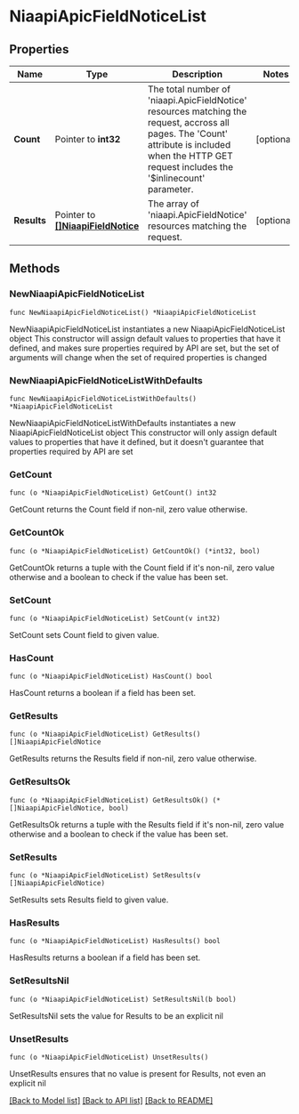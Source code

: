 # NiaapiApicFieldNoticeList

## Properties

Name | Type | Description | Notes
------------ | ------------- | ------------- | -------------
**Count** | Pointer to **int32** | The total number of &#39;niaapi.ApicFieldNotice&#39; resources matching the request, accross all pages. The &#39;Count&#39; attribute is included when the HTTP GET request includes the &#39;$inlinecount&#39; parameter. | [optional] 
**Results** | Pointer to [**[]NiaapiFieldNotice**](NiaapiFieldNotice.md) | The array of &#39;niaapi.ApicFieldNotice&#39; resources matching the request. | [optional] 

## Methods

### NewNiaapiApicFieldNoticeList

`func NewNiaapiApicFieldNoticeList() *NiaapiApicFieldNoticeList`

NewNiaapiApicFieldNoticeList instantiates a new NiaapiApicFieldNoticeList object
This constructor will assign default values to properties that have it defined,
and makes sure properties required by API are set, but the set of arguments
will change when the set of required properties is changed

### NewNiaapiApicFieldNoticeListWithDefaults

`func NewNiaapiApicFieldNoticeListWithDefaults() *NiaapiApicFieldNoticeList`

NewNiaapiApicFieldNoticeListWithDefaults instantiates a new NiaapiApicFieldNoticeList object
This constructor will only assign default values to properties that have it defined,
but it doesn't guarantee that properties required by API are set

### GetCount

`func (o *NiaapiApicFieldNoticeList) GetCount() int32`

GetCount returns the Count field if non-nil, zero value otherwise.

### GetCountOk

`func (o *NiaapiApicFieldNoticeList) GetCountOk() (*int32, bool)`

GetCountOk returns a tuple with the Count field if it's non-nil, zero value otherwise
and a boolean to check if the value has been set.

### SetCount

`func (o *NiaapiApicFieldNoticeList) SetCount(v int32)`

SetCount sets Count field to given value.

### HasCount

`func (o *NiaapiApicFieldNoticeList) HasCount() bool`

HasCount returns a boolean if a field has been set.

### GetResults

`func (o *NiaapiApicFieldNoticeList) GetResults() []NiaapiApicFieldNotice`

GetResults returns the Results field if non-nil, zero value otherwise.

### GetResultsOk

`func (o *NiaapiApicFieldNoticeList) GetResultsOk() (*[]NiaapiApicFieldNotice, bool)`

GetResultsOk returns a tuple with the Results field if it's non-nil, zero value otherwise
and a boolean to check if the value has been set.

### SetResults

`func (o *NiaapiApicFieldNoticeList) SetResults(v []NiaapiApicFieldNotice)`

SetResults sets Results field to given value.

### HasResults

`func (o *NiaapiApicFieldNoticeList) HasResults() bool`

HasResults returns a boolean if a field has been set.

### SetResultsNil

`func (o *NiaapiApicFieldNoticeList) SetResultsNil(b bool)`

 SetResultsNil sets the value for Results to be an explicit nil

### UnsetResults
`func (o *NiaapiApicFieldNoticeList) UnsetResults()`

UnsetResults ensures that no value is present for Results, not even an explicit nil

[[Back to Model list]](../README.md#documentation-for-models) [[Back to API list]](../README.md#documentation-for-api-endpoints) [[Back to README]](../README.md)


